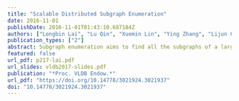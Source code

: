 ```yaml
---
title: "Scalable Distributed Subgraph Enumeration"
date: 2016-11-01
publishDate: 2016-11-01T01:43:10.687184Z
authors: ["Longbin Lai", "Lu Qin", "Xuemin Lin", "Ying Zhang", "Lijun Chang", "Shiyu Yang"]
publication_types: ["2"]
abstract: Subgraph enumeration aims to find all the subgraphs of a large data graph that are isomorphic to a given pattern graph. As the subgraph isomorphism operation is computationally intensive, researchers have recently focused on solving this problem in distributed environments, such as MapReduce and Pregel. Among them, the state-of-the-art algorithm, Twin TwigJoin, is proven to be instance optimal based on a left-deep join framework. However, it is still not scalable to large graphs because of the constraints in the left-deep join framework and that each decomposed component (join unit) must be a star. In this paper, we propose SEED - a scalable sub-graph enumeration approach in the distributed environment. Compared to Twin TwigJoin, SEED returns optimal solution in a generalized join framework without the constraints in Twin TwigJoin. We use both star and clique as the join units, and design an effective distributed graph storage mechanism to support such an extension. We develop a comprehensive cost model, that estimates the number of matches of any given pattern graph by considering power-law degree distribution in the data graph. We then generalize the left-deep join framework and develop a dynamic-programming algorithm to compute an optimal bushy join plan. We also consider overlaps among the join units. Finally, we propose clique compression to further improve the algorithm by reducing the number of the intermediate results. Extensive performance studies are conducted on several real graphs, one containing billions of edges. The results demonstrate that our algorithm outperforms all other state-of-the-art algorithms by more than one order of magnitude.
featured: false
url_pdf: p217-lai.pdf
url_slides: vldb2017-slides.pdf
publication: "*Proc. VLDB Endow.*"
url_pdf: "https://doi.org/10.14778/3021924.3021937"
doi: "10.14778/3021924.3021937"
---
```


